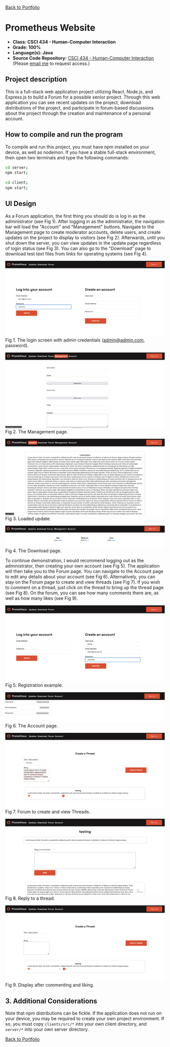 [Back to Portfolio](./)

Prometheus Website
===============

-   **Class: CSCI 434 - Human-Computer Interaction** 
-   **Grade: 100%** 
-   **Language(s): Java** 
-   **Source Code Repository:** [CSCI 434 - Human-Computer Interaction](https://github.com/RicoNoSuave/CSCI434-Human_Computer_Interaction)  
    (Please [email me](mailto:Ricardo.E.Harris@gmail.com?subject=GitHub%20Access) to request access.)

## Project description

This is a full-stack web application project utilizing React, Node.js, and Express.js to build a Forum for a possible senior project. Through this web application you can see recent updates on the project, download distributions of the project, and participate in forum-based discussions about the project through the creation and maintenance of a personal account.

## How to compile and run the program

To compile and run this project, you must have npm installed on your device, as well as nodemon. If you have a stable full-stack environment, then open two terminals and type the following commands:

```bash
cd server;
npm start;
```

```bash
cd client;
npm start;
```

## UI Design

As a Forum application, the first thing you should do is log in as the administrator (see Fig 1). After logging in as the administrator, the navigation bar will load the "Account" and "Management" buttons. Navigate to the Management page to create moderator accounts, delete users, and create updates on the project to display to visitors (see Fig 2). Afterwards, until you shut down the server, you can view updates in the update page regardless of login status (see Fig 3). You can also go to the "Download" page to download test text files from links for operating systems (see Fig 4).

![screenshot](/images/Prometheus_Site/Login_Admin.jpg)  
Fig 1. The login screen with admin credentials (admin@admin.com, password).

![screenshot](/images/Prometheus_Site/Management.jpg)  
Fig 2. The Management page.

![screenshot](/images/Prometheus_Site/New_Update.jpg)  
Fig 3. Loaded update.

![screenshot](/images/Prometheus_Site/Download.jpg)  
Fig 4. The Download page.

To continue demonstration, I would recommend logging out as the administrator, then creating your own account (see Fig 5). The application will then take you to the Forum page. You can navigate to the Account page to edit any details about your account (see Fig 6). Alternatively, you can stay on the Forum page to create and view threads (see Fig 7). If you wish to comment on a thread, just click on the thread to bring up the thread page (see Fig 8). On the forum, you can see how many comments there are, as well as how many likes (see Fig 9).

![screenshot](/images/Prometheus_Site/New_User.jpg)  
Fig 5. Registration example.

![screenshot](/images/Prometheus_Site/Account.jpg)  
Fig 6. The Account page.

![screenshot](/images/Prometheus_Site/New_Thread.jpg)  
Fig 7. Forum to create and view Threads.

![screenshot](/images/Prometheus_Site/Reply.jpg)  
Fig 8. Reply to a thread.

![screenshot](/images/Prometheus_Site/Post_Reply.jpg)  
Fig 9. Display after commenting and liking.

## 3. Additional Considerations

Note that npm distributions can be fickle. If the application does not run on your device, you may be required to create your own project environment. If so, you must copy ```clients/src/*``` into your own client directory, and ```server/*``` into your own server directory.

[Back to Portfolio](./)
